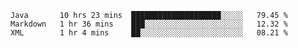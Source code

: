 <!--START_SECTION:waka-->
```text
Java       10 hrs 23 mins  ████████████████████░░░░░   79.45 % 
Markdown   1 hr 36 mins    ███░░░░░░░░░░░░░░░░░░░░░░   12.32 % 
XML        1 hr 4 mins     ██░░░░░░░░░░░░░░░░░░░░░░░   08.21 % 
```
<!--END_SECTION:waka-->
